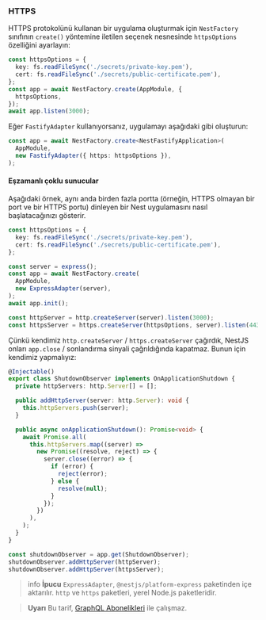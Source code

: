 ### HTTPS

HTTPS protokolünü kullanan bir uygulama oluşturmak için `NestFactory` sınıfının `create()` yöntemine iletilen seçenek nesnesinde `httpsOptions` özelliğini ayarlayın:

```typescript
const httpsOptions = {
  key: fs.readFileSync('./secrets/private-key.pem'),
  cert: fs.readFileSync('./secrets/public-certificate.pem'),
};
const app = await NestFactory.create(AppModule, {
  httpsOptions,
});
await app.listen(3000);
```

Eğer `FastifyAdapter` kullanıyorsanız, uygulamayı aşağıdaki gibi oluşturun:

```typescript
const app = await NestFactory.create<NestFastifyApplication>(
  AppModule,
  new FastifyAdapter({ https: httpsOptions }),
);
```

#### Eşzamanlı çoklu sunucular

Aşağıdaki örnek, aynı anda birden fazla portta (örneğin, HTTPS olmayan bir port ve bir HTTPS portu) dinleyen bir Nest uygulamasını nasıl başlatacağınızı gösterir.

```typescript
const httpsOptions = {
  key: fs.readFileSync('./secrets/private-key.pem'),
  cert: fs.readFileSync('./secrets/public-certificate.pem'),
};

const server = express();
const app = await NestFactory.create(
  AppModule,
  new ExpressAdapter(server),
);
await app.init();

const httpServer = http.createServer(server).listen(3000);
const httpsServer = https.createServer(httpsOptions, server).listen(443);
```

Çünkü kendimiz `http.createServer` / `https.createServer` çağırdık, NestJS onları `app.close` / sonlandırma sinyali çağrıldığında kapatmaz. Bunun için kendimiz yapmalıyız:

```typescript
@Injectable()
export class ShutdownObserver implements OnApplicationShutdown {
  private httpServers: http.Server[] = [];

  public addHttpServer(server: http.Server): void {
    this.httpServers.push(server);
  }

  public async onApplicationShutdown(): Promise<void> {
    await Promise.all(
      this.httpServers.map((server) =>
        new Promise((resolve, reject) => {
          server.close((error) => {
            if (error) {
              reject(error);
            } else {
              resolve(null);
            }
          });
        })
      ),
    );
  }
}

const shutdownObserver = app.get(ShutdownObserver);
shutdownObserver.addHttpServer(httpServer);
shutdownObserver.addHttpServer(httpsServer);
```

> info **İpucu** `ExpressAdapter`, `@nestjs/platform-express` paketinden içe aktarılır. `http` ve `https` paketleri, yerel Node.js paketleridir.

> **Uyarı** Bu tarif, [GraphQL Abonelikleri](/docs/graphql/subscriptions) ile çalışmaz.